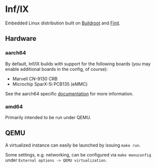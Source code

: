 Inf/IX
======

Embedded Linux distribution built on [Buildroot][Buildroot] and
[Finit][Finit].


Hardware
--------

### aarch64

By default, Inf/IX builds with support for the following boards (you
may enable additional boards in the config, of course):

- Marvell CN-9130 CRB
- Microchip SparX-5i PCB135 (eMMC)

See the aarch64 specific [documentation](board/aarch64/README.md) for more
information.

### amd64

Primarily intended to be run under QEMU.


QEMU
----

A virtualized instance can easily be launched by issuing `make run`.

Some settings, e.g. networking, can be configured via `make
menuconfig` under `External options -> QEMU virtualization`.

[Buildroot]: https://buildroot.org/
[Finit]: https://github.com/troglobit/finit
